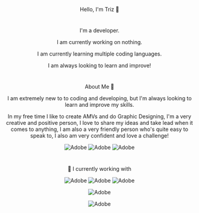   <p align="center"> Hello, I'm Triz 👋

#
    
<p align="center"> I'm a developer.
  
 <p align="center"> I am currently working on nothing.
 <p align="center"> I am currently learning multiple coding languages.
 <p align="center"> I am always looking to learn and improve!
  
  #
  
   <p align="center"> About Me 👋
      <p align="center">
      I am extremely new to to coding and developing, but I'm always looking to learn and improve my skills.
         <p align="center">
           In my free time I like to create AMVs and do Graphic Designing, I'm a very creative and positive person, I love to share my ideas and take lead when it comes to anything, I am also a very friendly person who's quite easy to speak to, I also am very confident and love a challenge!
 
<p align="center">
<img alt="Adobe" src="https://img.shields.io/badge/Adobe%20After%20Effects-9999FF.svg?style=for-the-badge&logo=Adobe%20After%20Effects&logoColor=white" />
           
<img alt="Adobe" src="https://img.shields.io/badge/adobe-%23FF0000.svg?style=for-the-badge&logo=adobe&logoColor=white" />
           
<img alt="Adobe" src="https://img.shields.io/badge/adobe%20photoshop-%2331A8FF.svg?style=for-the-badge&logo=adobe%20photoshop&logoColor=white" />

  #
  <p align="center">
🔭 I currently working with 
  <p align="center">
<img alt="Adobe" src="https://img.shields.io/badge/python-3670A0?style=for-the-badge&logo=python&logoColor=ffdd54" />
    <img alt="Adobe" src="https://img.shields.io/badge/javascript-%23323330.svg?style=for-the-badge&logo=javascript&logoColor=%23F7DF1E" />
    <img alt="Adobe" src="https://img.shields.io/badge/lua-%232C2D72.svg?style=for-the-badge&logo=lua&logoColor=white" />
        <p align="center">
<img alt="Adobe" src="https://github-readme-stats.vercel.app/api/top-langs/?username=anuraghazra" />
  <p align="center">
<img alt="Adobe" src="https://github-readme-stats.vercel.app/api?username=Trizypoo&show_icons=true&theme=radical" />
